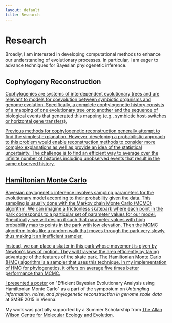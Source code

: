 ```yaml
---
layout: default
title: Research
---
```


# Research

Broadly, I am interested in developing computational methods to enhance our
    understanding of evolutionary processes.
In particular, I am eager to advance techniques for Bayesian phylogenetic
    inference.

## Cophylogeny Reconstruction <a href="//github.com/armanbilge/Cophy"><span style="font-size: 24px" class="mega-octicon octicon-mark-github">

<center>
    <object type="image/svg+xml" data="cophylo.svg"></object>
</center>

Cophylogenies are systems of interdependent evolutionary trees and are relevant
    to models for coevolution between symbiotic organisms and genome evolution.
Specifically, a complete cophylogenetic history consists of a mapping of one
    evolutionary tree onto another and the sequence of biological events that
    generated this mapping (e.g., symbiotic host-switches or horizontal gene
    transfers).

Previous methods for cophylogenetic reconstruction generally attempt to find
    the simplest explanation.
However, developing a probabilistic approach to this problem would enable
    reconstruction methods to consider more complex explanations as well as
    provide an idea of the statistical uncertainty.
The challenge is to find an efficient way to average over the infinite number of
    histories including unobserved events that result in the same observed
    history.

## Hamiltonian Monte Carlo <a href="//github.com/armanbilge/B3/tree/hamilton"><span style="font-size: 24px" class="mega-octicon octicon-mark-github">

Bayesian phylogenetic inference involves sampling parameters for the
    evolutionary model according to their probability given the data.
This sampling is usually done with the Markov chain Monte Carlo (MCMC)
    algorithm.
We can imagine a frictionless skatepark where each point in the park corresponds
    to a particular set of parameter values for our model.
Specifically, we will design it such that parameter values with high probability
    map to points in the park with low elevation.
Then the MCMC algorithm looks like a random walk that moves through the park
    very slowly, thus making it an inefficient sampler.

Instead, we can place a skater in this park whose movement is given by Newton's
    laws of motion.
They will traverse the area efficiently by taking advantage of the features of
    the skate park.
The Hamiltonian Monte Carlo (HMC) algorithm is a sampler that uses this
    technique.
In my implementation of HMC for phylogenetics, it offers on average five times
    better performance than MCMC.

<center>
    <object width="480px" type="image/svg+xml" data="skatepark.svgz"></object>
</center>

I presented a [poster](//doi.org/10.6084/m9.figshare.1473743) on "Efficient
    Bayesian Evolutionary Analysis using Hamiltonian Monte Carlo" as a part of
    the symposium on *Untangling information, noise, and phylogenetic
    reconstruction in genome scale data* at SMBE 2015 in Vienna.

My work was partially supported by a Summer Scholarship from
    [The Allan Wilson Centre for Molecular Ecology and Evolution](//www.allanwilsoncentre.ac.nz).

<center>
    <object width="128px" type="image/svg+xml" data="awc.svg"></object>
</center>
